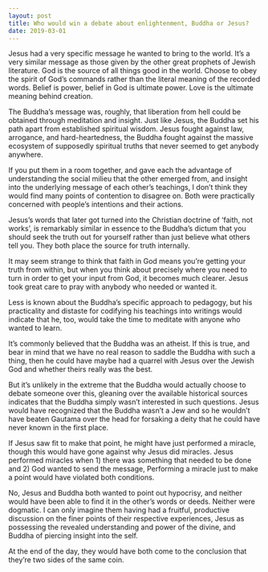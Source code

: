 ```yaml
---
layout: post
title: Who would win a debate about enlightenment, Buddha or Jesus?
date: 2019-03-01
---
```


<p>Jesus had a very specific message he wanted to bring to the world. It’s a very similar message as those given by the other great prophets of Jewish literature. God is the source of all things good in the world. Choose to obey the spirit of God’s commands rather than the literal meaning of the recorded words. Belief is power, belief in God is ultimate power. Love is the ultimate meaning behind creation.</p><p>The Buddha’s message was, roughly, that liberation from hell could be obtained through meditation and insight. Just like Jesus, the Buddha set his path apart from established spiritual wisdom. Jesus fought against law, arrogance, and hard-heartedness, the Buddha fought against the massive ecosystem of supposedly spiritual truths that never seemed to get anybody anywhere.</p><p>If you put them in a room together, and gave each the advantage of understanding the social milieu that the other emerged from, and insight into the underlying message of each other’s teachings, I don’t think they would find many points of contention to disagree on. Both were practically concerned with people’s intentions and their actions.</p><p>Jesus’s words that later got turned into the Christian doctrine of ‘faith, not works’, is remarkably similar in essence to the Buddha’s dictum that you should seek the truth out for yourself rather than just believe what others tell you. They both place the source for truth internally.</p><p>It may seem strange to think that faith in God means you’re getting your truth from within, but when you think about precisely where you need to turn in order to get your input from God, it becomes much clearer. Jesus took great care to pray with anybody who needed or wanted it.</p><p>Less is known about the Buddha’s specific approach to pedagogy, but his practicality and distaste for codifying his teachings into writings would indicate that he, too, would take the time to meditate with anyone who wanted to learn.</p><p>It’s commonly believed that the Buddha was an atheist. If this is true, and bear in mind that we have no real reason to saddle the Buddha with such a thing, then he could have maybe had a quarrel with Jesus over the Jewish God and whether theirs really was the best.</p><p>But it’s unlikely in the extreme that the Buddha would actually choose to debate someone over this, gleaning over the available historical sources indicates that the Buddha simply wasn’t interested in such questions. Jesus would have recognized that the Buddha wasn’t a Jew and so he wouldn’t have beaten Gautama over the head for forsaking a deity that he could have never known in the first place.</p><p>If Jesus saw fit to make that point, he might have just performed a miracle, though this would have gone against why Jesus did miracles. Jesus performed miracles when 1) there was something that needed to be done and 2) God wanted to send the message, Performing a miracle just to make a point would have violated both conditions.</p><p>No, Jesus and Buddha both wanted to point out hypocrisy, and neither would have been able to find it in the other’s words or deeds. Neither were dogmatic. I can only imagine them having had a fruitful, productive discussion on the finer points of their respective experiences, Jesus as possessing the revealed understanding and power of the divine, and Buddha of piercing insight into the self.</p><p>At the end of the day, they would have both come to the conclusion that they’re two sides of the same coin.</p>
